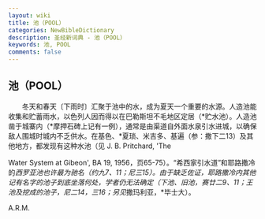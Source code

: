 ```yaml
---
layout: wiki
title: 池（POOL）
categories: NewBibleDictionary
description: 圣经新词典 - 池（POOL）
keywords: 池, POOL
comments: false
---
```


## 池（POOL）

　　冬天和春天〔下雨时〕汇聚于池中的水，成为夏天一个重要的水源。人造池能收集和贮蓄雨水，以色列人因而得以在巴勒斯坦不毛地区定居（*贮水池）。人造池凿于城寨内（*摩押石碑上记有一例），通常是由渠道自外面水泉引水进城，以确保敌人围城时城内不乏供水。在基色、*夏琐、米吉多、基遍（参：撒下二13）及其他地方，都发现有这种水池（见 J. B. Pritchard, 'The

Water System at Gibeon', BA 19, 1956，页65-75）。“希西家引水道”和耶路撒冷的*西罗亚池也许最为驰名（约九7、11；尼三15）。由于缺乏佐证，耶路撒冷内其他记有名字的池子到底坐落何处，学者仍无法确定（下池、旧池，赛廿二9、11；王池及挖成的池子，尼二14，三16；另见*撒玛利亚，*毕士大）。

A.R.M.








